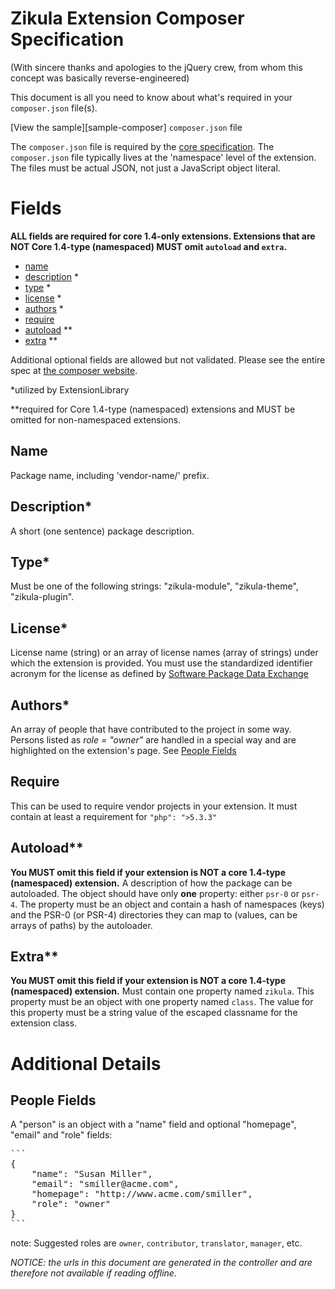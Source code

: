 Zikula Extension Composer Specification
=======================================
(With sincere thanks and apologies to the jQuery crew, from whom this concept was basically reverse-engineered)

This document is all you need to know about what's required in your `composer.json` file(s).

[View the sample][sample-composer] `composer.json` file

The `composer.json` file is required by the [core specification](https://github.com/zikula/core/blob/1.4/src/docs/en/dev/UPGRADE-1.4.0.md#modulecomposer).
The `composer.json` file typically lives at the 'namespace' level of the extension. The files must be actual JSON, not
just a JavaScript object literal.


Fields
======

**ALL fields are required for core 1.4-only extensions. Extensions that are NOT Core 1.4-type (namespaced) MUST omit `autoload` and `extra`.**

 - [name](#name)
 - [description](#description) *
 - [type](#type) *
 - [license](#license) *
 - [authors](#authors) *
 - [require](#require)
 - [autoload](#autoload) **
 - [extra](#extra) **

Additional optional fields are allowed but not validated. Please see the entire spec at [the composer website](https://getcomposer.org/doc/04-schema.md#properties).

*utilized by ExtensionLibrary

**required for Core 1.4-type (namespaced) extensions and MUST be omitted for non-namespaced extensions.

<a name="name"></a>Name
------

Package name, including 'vendor-name/' prefix.

<a name="description"></a>Description*
------

A short (one sentence) package description.

<a name="type"></a>Type*
------

Must be one of the following strings: "zikula-module", "zikula-theme", "zikula-plugin".

<a name="license"></a>License*
------

License name (string) or an array of license names (array of strings) under which the extension is provided. You must
use the standardized identifier acronym for the license as defined by [Software Package Data Exchange](http://spdx.org/licenses/)

<a name="authors"></a>Authors*
------

An array of people that have contributed to the project in some way. Persons listed as *role = "owner"* are handled
in a special way and are highlighted on the extension's page. See [People Fields](#people-fields)

<a name="require"></a>Require
------

This can be used to require vendor projects in your extension. It must contain at least a requirement for `"php": ">5.3.3"`

<a name="autoload"></a>Autoload**
------

**You MUST omit this field if your extension is NOT a core 1.4-type (namespaced) extension.**
A description of how the package can be autoloaded. The object should have only **one** property: either `psr-0` or `psr-4`.
The property must be an object and contain a hash of namespaces (keys) and the PSR-0 (or PSR-4) directories they can map
to (values, can be arrays of paths) by the autoloader.

<a name="extra"></a>Extra**
------

**You MUST omit this field if your extension is NOT a core 1.4-type (namespaced) extension.**
Must contain one property named `zikula`. This property must be an object with one property named `class`. The value for
this property must be a string value of the escaped classname for the extension class.


Additional Details
==================

<a name="people-fields"></a>People Fields
-------------
A "person" is an object with a "name" field and optional "homepage", "email" and "role" fields:

<pre>
```
{
    "name": "Susan Miller",
    "email": "smiller@acme.com",
    "homepage": "http://www.acme.com/smiller",
    "role": "owner"
}
```
</pre>

note: Suggested roles are `owner`, `contributor`, `translator`, `manager`, etc.


*NOTICE: the urls in this document are generated in the controller and are therefore not available if reading offline.*
